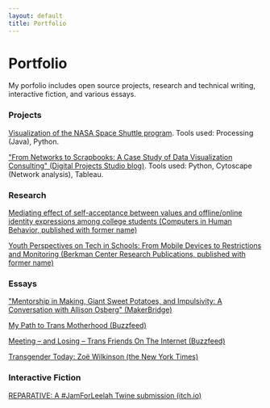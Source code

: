 ```yaml
---
layout: default
title: Portfolio
---
```


# Portfolio

My porfolio includes open source projects, research and technical writing, interactive fiction, and various essays.

### Projects

[Visualization of the NASA Space Shuttle program](https://clarklabs.lib.umich.edu/2017/11/08/using_processing_visualize_space_exploration/). Tools used: Processing (Java), Python. 

["From Networks to Scrapbooks: A Case Study of Data Visualization Consulting" (Digital Projects Studio blog)](https://clarklabs.lib.umich.edu/2017/05/05/from-networks-to-scrapbooks-a-case-study-of-data-visualization-consulting-part-1/). Tools used: Python, Cytoscape (Network analysis), Tableau.


### Research

[Mediating effect of self-acceptance between values and offline/online identity expressions among college students (Computers in Human Behavior, published with former name)](http://www.sciencedirect.com/science/article/pii/S0747563215002150)

[Youth Perspectives on Tech in Schools: From Mobile Devices to Restrictions and Monitoring (Berkman Center Research Publications, published with former name)](http://www.sciencedirect.com/science/article/pii/S0747563215002150)


### Essays

["Mentorship in Making, Giant Sweet Potatoes, and Impulsivity: A Conversation with Allison Osberg" (MakerBridge)](http://makerbridge.si.umich.edu/2017/05/mentorship-giant-sweet-potatoes-impulsivity-allison-osberg/)

[My Path to Trans Motherhood (Buzzfeed)](http://www.buzzfeed.com/zoewilkinsons/on-trans-motherhood)

[Meeting – and Losing – Trans Friends On The Internet (Buzzfeed)](http://www.buzzfeed.com/zoewilkinsons/meeting-and-losing-trans-friends-on-the-internet)

[Transgender Today: Zoë Wilkinson (the New York Times)](http://www.nytimes.com/interactive/projects/storywall/transgender-today/stories/zo-wilkinson)


### Interactive Fiction

[REPARATIVE: A #JamForLeelah Twine submission (itch.io)](http://jamforleelah81.itch.io/reparative)